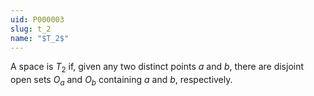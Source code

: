 ```yaml
---
uid: P000003
slug: t_2
name: "$T_2$"
---
```

A space is $T_2$ if, given any two distinct points $a$ and $b$, there are disjoint open sets $O_a$ and $O_b$ containing $a$ and $b$, respectively.

